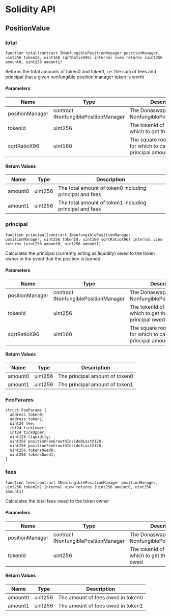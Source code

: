 # Solidity API

## PositionValue

### total

```solidity
function total(contract INonfungiblePositionManager positionManager, uint256 tokenId, uint160 sqrtRatioX96) internal view returns (uint256 amount0, uint256 amount1)
```

Returns the total amounts of token0 and token1, i.e. the sum of fees and principal
that a given nonfungible position manager token is worth

#### Parameters

| Name | Type | Description |
| ---- | ---- | ----------- |
| positionManager | contract INonfungiblePositionManager | The Donaswap V3 NonfungiblePositionManager |
| tokenId | uint256 | The tokenId of the token for which to get the total value |
| sqrtRatioX96 | uint160 | The square root price X96 for which to calculate the principal amounts |

#### Return Values

| Name | Type | Description |
| ---- | ---- | ----------- |
| amount0 | uint256 | The total amount of token0 including principal and fees |
| amount1 | uint256 | The total amount of token1 including principal and fees |

### principal

```solidity
function principal(contract INonfungiblePositionManager positionManager, uint256 tokenId, uint160 sqrtRatioX96) internal view returns (uint256 amount0, uint256 amount1)
```

Calculates the principal (currently acting as liquidity) owed to the token owner in the event
that the position is burned

#### Parameters

| Name | Type | Description |
| ---- | ---- | ----------- |
| positionManager | contract INonfungiblePositionManager | The Donaswap V3 NonfungiblePositionManager |
| tokenId | uint256 | The tokenId of the token for which to get the total principal owed |
| sqrtRatioX96 | uint160 | The square root price X96 for which to calculate the principal amounts |

#### Return Values

| Name | Type | Description |
| ---- | ---- | ----------- |
| amount0 | uint256 | The principal amount of token0 |
| amount1 | uint256 | The principal amount of token1 |

### FeeParams

```solidity
struct FeeParams {
  address token0;
  address token1;
  uint24 fee;
  int24 tickLower;
  int24 tickUpper;
  uint128 liquidity;
  uint256 positionFeeGrowthInside0LastX128;
  uint256 positionFeeGrowthInside1LastX128;
  uint256 tokensOwed0;
  uint256 tokensOwed1;
}
```

### fees

```solidity
function fees(contract INonfungiblePositionManager positionManager, uint256 tokenId) internal view returns (uint256 amount0, uint256 amount1)
```

Calculates the total fees owed to the token owner

#### Parameters

| Name | Type | Description |
| ---- | ---- | ----------- |
| positionManager | contract INonfungiblePositionManager | The Donaswap V3 NonfungiblePositionManager |
| tokenId | uint256 | The tokenId of the token for which to get the total fees owed |

#### Return Values

| Name | Type | Description |
| ---- | ---- | ----------- |
| amount0 | uint256 | The amount of fees owed in token0 |
| amount1 | uint256 | The amount of fees owed in token1 |

